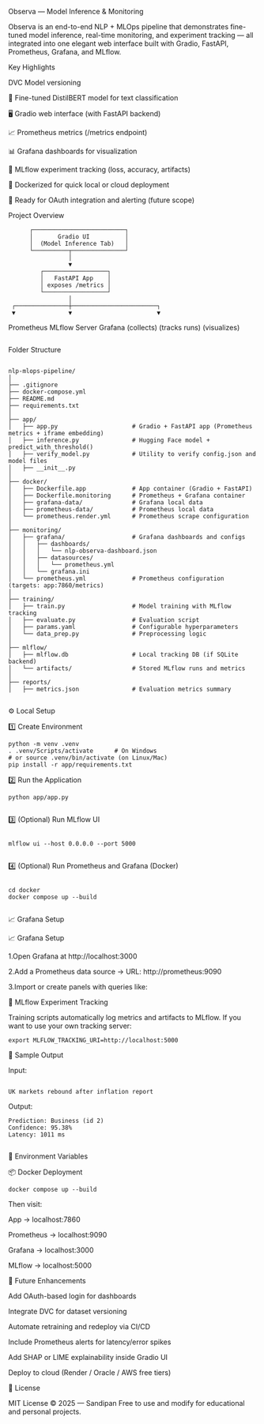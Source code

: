 
Observa — Model Inference & Monitoring

Observa is an end-to-end NLP + MLOps pipeline that demonstrates fine-tuned model inference, real-time monitoring, and experiment tracking — all integrated into one elegant web interface built with Gradio, FastAPI, Prometheus, Grafana, and MLflow.


Key Highlights


DVC Model versioning

🧩 Fine-tuned DistilBERT model for text classification

🖥️ Gradio web interface (with FastAPI backend)

📈 Prometheus metrics (/metrics endpoint)

📊 Grafana dashboards for visualization

🧪 MLflow experiment tracking (loss, accuracy, artifacts)

🐳 Dockerized for quick local or cloud deployment

🔐 Ready for OAuth integration and alerting (future scope)

Project Overview


          ┌──────────────────────────┐
          │       Gradio UI          │
          │  (Model Inference Tab)   │
          └──────────┬───────────────┘
                     │
                     ▼
             ┌──────────────────┐
             │   FastAPI App    │
             │ exposes /metrics │
             └──────────────────┘
                     │
     ┌───────────────┼────────────────────────┐
     ▼               ▼                        ▼
 Prometheus      MLflow Server             Grafana
 (collects)      (tracks runs)             (visualizes)

```
```
Folder Structure

```

nlp-mlops-pipeline/
│
├── .gitignore
├── docker-compose.yml
├── README.md
├── requirements.txt
│
├── app/
│   ├── app.py                     # Gradio + FastAPI app (Prometheus metrics + iframe embedding)
│   ├── inference.py               # Hugging Face model + predict_with_threshold()
│   ├── verify_model.py            # Utility to verify config.json and model files
│   ├── __init__.py
│
├── docker/
│   ├── Dockerfile.app             # App container (Gradio + FastAPI)
│   ├── Dockerfile.monitoring      # Prometheus + Grafana container
│   ├── grafana-data/              # Grafana local data
│   ├── prometheus-data/           # Prometheus local data
│   └── prometheus.render.yml      # Prometheus scrape configuration
│
├── monitoring/
│   ├── grafana/                   # Grafana dashboards and configs
│   │   ├── dashboards/
│   │   │   └── nlp-observa-dashboard.json
│   │   ├── datasources/
│   │   │   └── prometheus.yml
│   │   └── grafana.ini
│   └── prometheus.yml             # Prometheus configuration (targets: app:7860/metrics)
│
├── training/
│   ├── train.py                   # Model training with MLflow tracking
│   ├── evaluate.py                # Evaluation script
│   ├── params.yaml                # Configurable hyperparameters
│   └── data_prep.py               # Preprocessing logic
│
├── mlflow/
│   ├── mlflow.db                  # Local tracking DB (if SQLite backend)
│   └── artifacts/                 # Stored MLflow runs and metrics
│
├── reports/
│   ├── metrics.json               # Evaluation metrics summary


```
    
⚙️ Local Setup

1️⃣ Create Environment

```
python -m venv .venv
. .venv/Scripts/activate      # On Windows
# or source .venv/bin/activate (on Linux/Mac)
pip install -r app/requirements.txt

```

2️⃣ Run the Application

```
python app/app.py


```

3️⃣ (Optional) Run MLflow UI

```

mlflow ui --host 0.0.0.0 --port 5000


```

4️⃣ (Optional) Run Prometheus and Grafana (Docker)


```

cd docker
docker compose up --build


```

📈 Grafana Setup

📈 Grafana Setup

1.Open Grafana at http://localhost:3000

2.Add a Prometheus data source → URL: http://prometheus:9090

3.Import or create panels with queries like:

🧪 MLflow Experiment Tracking


Training scripts automatically log metrics and artifacts to MLflow.
If you want to use your own tracking server:

```
export MLFLOW_TRACKING_URI=http://localhost:5000

```

🧮 Sample Output

Input:

```

UK markets rebound after inflation report

```
Output:

```
Prediction: Business (id 2)
Confidence: 95.38%
Latency: 1011 ms


```
🔧 Environment Variables

📦 Docker Deployment

```
docker compose up --build

```

Then visit:

App → localhost:7860

Prometheus → localhost:9090

Grafana → localhost:3000

MLflow → localhost:5000


🔭 Future Enhancements

Add OAuth-based login for dashboards

Integrate DVC for dataset versioning

Automate retraining and redeploy via CI/CD

Include Prometheus alerts for latency/error spikes

Add SHAP or LIME explainability inside Gradio UI

Deploy to cloud (Render / Oracle / AWS free tiers)



🧾 License

MIT License © 2025 — Sandipan
Free to use and modify for educational and personal projects.






